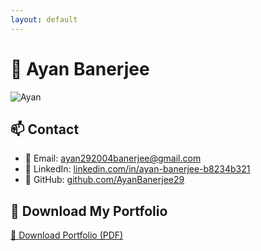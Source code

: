 ```yaml
---
layout: default
---
```


<style>
footer {
  display: none;
}
</style>

# 👋 Ayan Banerjee

![Ayan](https://avatars.githubusercontent.com/u/179697030?s=400&v=4)

## 📫 Contact

- 📧 Email: [ayan292004banerjee@gmail.com](mailto:ayan292004banerjee@gmail.com)
- 💼 LinkedIn: [linkedin.com/in/ayan-banerjee-b8234b321](https://www.linkedin.com/in/ayan-banerjee-b8234b321)
- 🐙 GitHub: [github.com/AyanBanerjee29](https://github.com/AyanBanerjee29)

## 📄 Download My Portfolio

[📝 Download Portfolio (PDF)](https://cdn.jsdelivr.net/gh/AyanBanerjee29/Portfolio@main/Portfolio.pdf)
